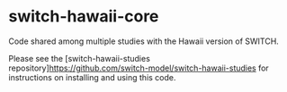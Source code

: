 # switch-hawaii-core
Code shared among multiple studies with the Hawaii version of SWITCH.

Please see the [switch-hawaii-studies repository]<https://github.com/switch-model/switch-hawaii-studies> for instructions on installing and using this code.
